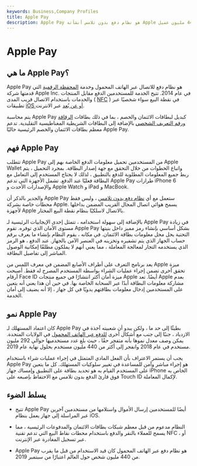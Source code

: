 ```yaml
---
keywords: Business,Company Profiles
title: Apple Pay
description: Apple Pay هو نظام دفع بدون تلامس أنشأته Apple ويستخدمه أكثر من 440 مليون عميل.
---
```


# Apple Pay
## ما هي Apple Pay؟

Apple Pay هو نظام دفع للاتصال عبر الهاتف المحمول وخدمة [المحفظة الرقمية](/digital-wallet) التي قدمتها شركة Apple Inc. في عام 2014. تتيح الخدمة للمستخدمين الدفع مقابل المنتجات والخدمات باستخدام الاتصال قريب المدى ( [NFC](/near-field-communication-nfc) ) في نقطة البيع سواء شخصيًا عبر تطبيقات [iOS أو عن بُعد](/apple-ios) عبر الانترنت.

يتم محاسبة Apple Pay كبديل لبطاقات الائتمان والخصم ، بما في ذلك بطاقات [الرقاقة ورقم التعريف الشخصي](/chipandpin-card) بالإضافة إلى البطاقات الشريطية المغناطيسية التقليدية. تدعم معظم بطاقات الائتمان والخصم الرئيسية حاليًا Apple Pay.

## فهم Apple Pay

تتطلب Apple Pay من المستخدمين تحميل معلومات الدفع الخاصة بهم إلى Apple Wallet واتباع الخطوات من خلال التحقق مع جهة إصدار البطاقة. بمجرد التحميل ، يتم ربط جميع المعلومات المطلوبة للدفع بالتطبيق ، لذلك لا يحتاج المستخدم إلى التعامل مع البطاقة فعليًا عند الدفع. تشمل الأجهزة التي تدعم Apple Pay طرازات iPhone 6 والإصدارات الأحدث و Apple Watch و iPad و MacBook.

والجدير بالذكر أن Apple Pay ستعمل مع أي [نظام دفع بدون تلامس](/contactless-payment) ، وليس فقط محطات خاصة بشركة Apple. يسمح هوائي اتصال المجال القريب المضمن بداخلها لأجهزة Apple بالاتصال لاسلكيًا بنظام نقطة البيع المختار.

بالإضافة إلى سهولة استخدامه ، تتمثل إحدى الإيجابيات الرئيسية لـ Apple Pay في زيادة مستوى الأمان الذي توفره. تقوم Apple Pay بشكل أساسي بإنشاء رمز مميز داخل بنيتها التحتية يحل محل معلومات بطاقة الائتمان. في مكانه ، يقوم النظام بإنشاء ما يعرف برقم حساب الجهاز الذي يتم تشفيره وتخزينه في العنصر الآمن بالجهاز. عند الدفع ، هو الرمز الذي يستخدمه التجار لمعالجة المعاملة ، مما يعني أنهم لا يملكون مطلقًا إمكانية الوصول المباشر إلى تفاصيل البطاقة.

يعد برنامج التعرف على أطراف الأصابع المضمن في معرف اللمس من Apple ميزة تحقق أخرى تضمن إجراء عمليات الشراء بواسطة المستخدم المصرح له فقط. أصبحت أرقام Face ID ميزة أمان أكثر انتشارًا في جميع منتجات Apple أيضًا. تعد Apple بعدم مشاركة معلومات البطاقة أبدًا عبر السحابة الخاصة بها. في حين أن هذا يعني أنه يتعين على المستخدمين إدخال معلومات بطاقتهم يدويًا في كل جهاز ، إلا أنه يضيف إلى أمان الخدمة.

## نمو Apple Pay

كان اعتماد المستهلك لـ Apple Pay بطيئًا إلى حد ما ، ولكن يبدو أن شعبيته آخذة في الازدياد ، جنبًا إلى جنب مع أشكال أخرى [للدفع عبر الهاتف المحمول](/mobile-payment) في الولايات المتحدة. يمكن وصف معدل نموها بأنه متفجر حقًا ، حيث بلغ عدد مستخدميها حوالي 292 مليون مستخدم في عام 2018 وانفجر إلى أكثر من 440 مليون مستخدم بحلول نهاية عام 2019.

يجب أن يستمر الاعتراف بأن الفعل المادي المتمثل في إجراء عمليات شراء باستخدام Apple Pay هو إجراء مباشر وآمن للمساعدة في تغيير سلوكيات المستهلك. كل ما يتعين على المستخدم القيام به هو تحديد بطاقة على التطبيق وإمساك جهاز iPhone الخاص به فوق قارئ الدفع بدون تلامس مع الاحتفاظ بإصبعه على Touch ID لإكمال المعاملة.

## يسلط الضوء

- تتيح Apple Pay أيضًا للمستخدمين إرسال الأموال واستلامها من مستخدمين آخرين عبر المراسلة إلى جهاز يعمل بنظام iOS.

- النظام مدعوم من قبل معظم شبكات بطاقات الائتمان والمدفوعات الرئيسية ، مما يسمح للعملاء بالنقر والدفع باستخدام محطات نقاط البيع التي تدعم تقنية NFC ، أو عبر تسجيل المغادرة عبر الإنترنت.

- Apple Pay هو نظام دفع عبر الهاتف المحمول كان قيد الاستخدام من قبل ما يقرب من 440 مليون شخص حول العالم اعتبارًا من سبتمبر 2019.

